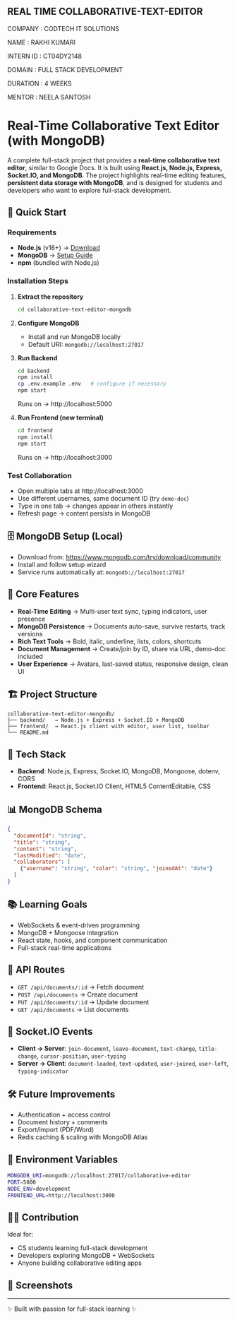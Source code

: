 ## REAL TIME COLLABORATIVE-TEXT-EDITOR

COMPANY : CODTECH IT SOLUTIONS

NAME : RAKHI KUMARI

INTERN ID : CT04DY2148

DOMAIN : FULL STACK DEVELOPMENT

DURATION : 4 WEEKS

MENTOR : NEELA SANTOSH



# Real-Time Collaborative Text Editor (with MongoDB)

A complete full-stack project that provides a **real-time collaborative text editor**, similar to Google Docs. 
It is built using **React.js, Node.js, Express, Socket.IO, and MongoDB**. 
The project highlights real-time editing features, **persistent data storage with MongoDB**, and is designed for students and developers who want to explore full-stack development.

## 🚀 Quick Start

### Requirements
- **Node.js** (v16+) → [Download](https://nodejs.org/)
- **MongoDB** → [Setup Guide](#-mongodb-setup)
- **npm** (bundled with Node.js)

### Installation Steps

1. **Extract the repository**
   ```bash
   cd collaborative-text-editor-mongodb
   ```

2. **Configure MongoDB**  
   - Install and run MongoDB locally  
   - Default URI: `mongodb://localhost:27017`

3. **Run Backend**
   ```bash
   cd backend
   npm install
   cp .env.example .env   # configure if necessary
   npm start
   ```
   Runs on → http://localhost:5000

4. **Run Frontend (new terminal)**
   ```bash
   cd frontend
   npm install
   npm start
   ```
   Runs on → http://localhost:3000

### Test Collaboration
- Open multiple tabs at http://localhost:3000  
- Use different usernames, same document ID (try `demo-doc`)  
- Type in one tab → changes appear in others instantly  
- Refresh page → content persists in MongoDB  

## 🗄️ MongoDB Setup (Local)
- Download from: https://www.mongodb.com/try/download/community  
- Install and follow setup wizard  
- Service runs automatically at: `mongodb://localhost:27017`

## 🎯 Core Features

- **Real-Time Editing** → Multi-user text sync, typing indicators, user presence  
- **MongoDB Persistence** → Documents auto-save, survive restarts, track versions  
- **Rich Text Tools** → Bold, italic, underline, lists, colors, shortcuts  
- **Document Management** → Create/join by ID, share via URL, demo-doc included  
- **User Experience** → Avatars, last-saved status, responsive design, clean UI  

## 🏗️ Project Structure
```
collaborative-text-editor-mongodb/
├── backend/   → Node.js + Express + Socket.IO + MongoDB
├── frontend/  → React.js client with editor, user list, toolbar
└── README.md
```

## 🔧 Tech Stack
- **Backend**: Node.js, Express, Socket.IO, MongoDB, Mongoose, dotenv, CORS  
- **Frontend**: React.js, Socket.IO Client, HTML5 ContentEditable, CSS  

## 📊 MongoDB Schema
```json
{
  "documentId": "string",
  "title": "string",
  "content": "string",
  "lastModified": "date",
  "collaborators": [
    {"username": "string", "color": "string", "joinedAt": "date"}
  ]
}
```

## 📚 Learning Goals
- WebSockets & event-driven programming  
- MongoDB + Mongoose integration  
- React state, hooks, and component communication  
- Full-stack real-time applications  

## 🚀 API Routes
- `GET /api/documents/:id` → Fetch document  
- `POST /api/documents` → Create document  
- `PUT /api/documents/:id` → Update document  
- `GET /api/documents` → List documents  

## 🔌 Socket.IO Events
- **Client → Server**: `join-document`, `leave-document`, `text-change`, `title-change`, `cursor-position`, `user-typing`  
- **Server → Client**: `document-loaded`, `text-updated`, `user-joined`, `user-left`, `typing-indicator`  

## 🛠️ Future Improvements
- Authentication + access control  
- Document history + comments  
- Export/import (PDF/Word)  
- Redis caching & scaling with MongoDB Atlas  

## 🔐 Environment Variables
```bash
MONGODB_URI=mongodb://localhost:27017/collaborative-editor
PORT=5000
NODE_ENV=development
FRONTEND_URL=http://localhost:3000
```

## 👨‍💻 Contribution
Ideal for:
- CS students learning full-stack development  
- Developers exploring MongoDB + WebSockets  
- Anyone building collaborative editing apps  

## 📝 Screenshots 



---
✨ Built with passion for full-stack learning ✨
